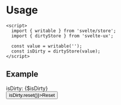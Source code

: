 <script lang="ts">
  import { writable } from 'svelte/store';

	import { Button, TextField, dirtyStore } from 'svelte-ux';
	import Preview from '$lib/components/Preview.svelte';

  const value = writable('');
  const isDirty = dirtyStore(value)
</script>

<h1>Usage</h1>

```svelte
<script>
  import { writable } from 'svelte/store';
  import { dirtyStore } from 'svelte-ux';

  const value = writable('');
  const isDirty = dirtyStore(value);
</script>
```

<h2>Example</h2>

<Preview>
  <TextField bind:value={$value} />
  <div>isDirty: {$isDirty}</div>
  <Button onclick={() => isDirty.reset()}>Reset</Button>
</Preview>
